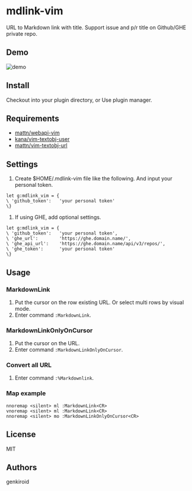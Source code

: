 # mdlink-vim

URL to Markdown link with title. Support issue and p/r title on Github/GHE private repo.

## Demo

![demo](https://github.com/genkiroid/mdlink-vim/wiki/images/demo.gif)

## Install

Checkout into your plugin directory, or Use plugin manager.

## Requirements

 - [mattn/webapi-vim](https://github.com/mattn/webapi-vim)
 - [kana/vim-textobj-user](https://github.com/kana/vim-textobj-user)
 - [mattn/vim-textobj-url](https://github.com/mattn/vim-textobj-url)

## Settings

 1. Create $HOME/.mdlink-vim file like the following. And input your personal token.
  ```
let g:mdlink_vim = {
  \ 'github_token':   'your personal token'
\}
  ```

 1. If using GHE, add optional settings.
  ```
let g:mdlink_vim = {
  \ 'github_token':   'your personal token',
  \ 'ghe_url':        'https://ghe.domain.name/',
  \ 'ghe_api_url':    'https://ghe.domain.name/api/v3/repos/',
  \ 'ghe_token':      'your personal token'
\}
  ```

## Usage

### MarkdownLink

 1. Put the cursor on the row existing URL. Or select multi rows by visual mode.
 1. Enter command `:MarkdownLink`.

### MarkdownLinkOnlyOnCursor

 1. Put the cursor on the URL.
 1. Enter command `:MarkdownLinkOnlyOnCursor`.

### Convert all URL

 1. Enter command `:%Markdownlink`.

### Map example

```
nnoremap <silent> ml :MarkdownLink<CR>
vnoremap <silent> ml :MarkdownLink<CR>
nnoremap <silent> mo :MarkdownLinkOnlyOnCursor<CR>
```

## License

MIT

## Authors

genkiroid

